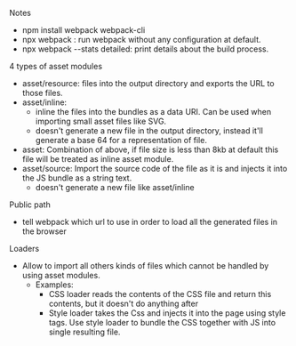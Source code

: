 Notes
- npm install webpack webpack-cli
- npx webpack : run webpack without any configuration at default.
- npx webpack --stats detailed: print details about the build process.

4 types of asset modules
- asset/resource: files into the output directory and exports the URL to those files.
- asset/inline:
  - inline the files into the bundles as a data URI. Can be used when importing small asset files like SVG.
  - doesn't generate a new file in the output directory, instead it'll generate a base 64 for a representation of file.
- asset: Combination of above, if file size is less than 8kb at default this file will be treated as inline asset module.
- asset/source: Import the source code of the file as it is and injects it into the JS bundle as a string text.
  - doesn't generate a new file like asset/inline

Public path
- tell webpack which url to use in order to load all the generated files in the browser

Loaders
- Allow to import all others kinds of files which cannot be handled by using asset modules.
  - Examples: 
    - CSS loader reads the contents of the CSS file and return this contents, but it doesn't do anything after
    - Style loader takes the Css and injects it into the page using style tags. Use style loader to bundle the CSS together with JS into single resulting file.
